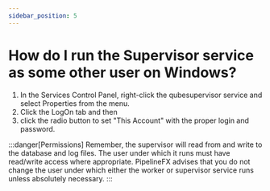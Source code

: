 ```yaml
---
sidebar_position: 5
---
```


# How do I run the Supervisor service as some other user on Windows?

1. In the Services Control Panel, right-click the qubesupervisor service and select Properties from the menu.
2. Click the LogOn tab and then
3. click the radio button to set "This Account" with the proper login and password.

:::danger[Permissions]
Remember, the supervisor will read from and write to the database and log
files. The user under which it runs must have read/write access where
appropriate. PipelineFX advises that you do not change the user under which
either the worker or supervisor service runs unless absolutely necessary.
:::

